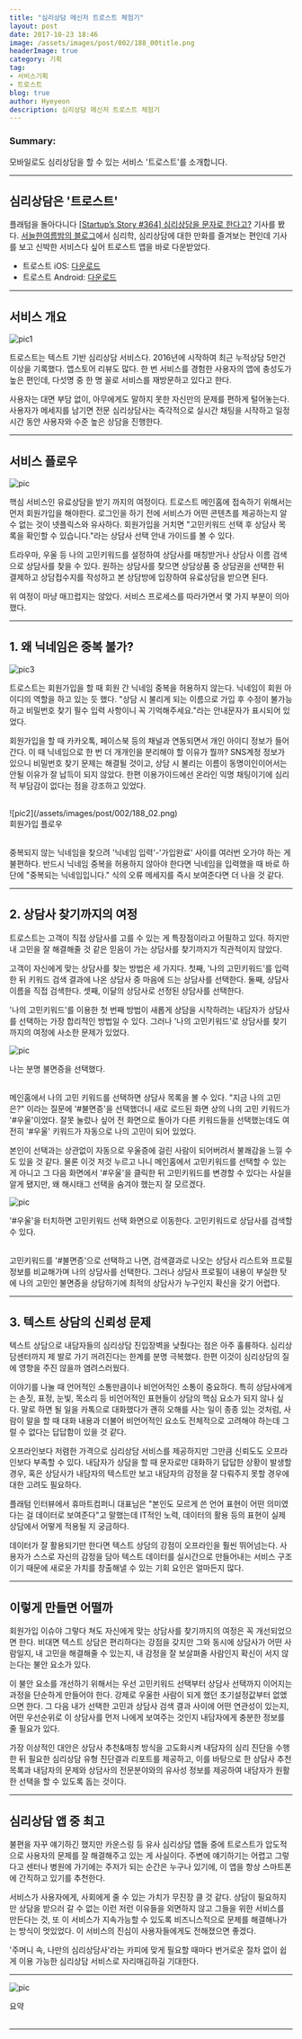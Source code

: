 ```yaml
---
title: "심리상담 메신저 트로스트 체험기"
layout: post
date: 2017-10-23 18:46
image: /assets/images/post/002/188_00title.png
headerImage: true
category: 기획
tag:
- 서비스기획
- 트로스트
blog: true
author: Hyeyeon
description: 심리상담 메신저 트로스트 체험기
---
```


### Summary:

모바일로도 심리상담을 할 수 있는 서비스 '트로스트'를 소개합니다.

---


## 심리상담은 '트로스트'

플래텀을 돌아다니다 [[Startup’s Story #364] 심리상담을 문자로 한다고?](http://platum.kr/archives/88586) 기사를 봤다. [서늘한여름밤의 블로그](http://blog.naver.com/leeojsh)에서 심리학, 심리상담에 대한 만화를 즐겨보는 편인데 기사를 보고 신박한 서비스다 싶어 트로스트 앱을 바로 다운받았다.

* 트로스트 iOS: [다운로드](https://itunes.apple.com/kr/app/트로스트-심리상담-고민상담-1등-온라인-서비스/id1034957818?l=en&mt=8)
* 트로스트 Android: [다운로드 ](https://play.google.com/store/apps/details?id=com.humart.trost2&hl=ko)

---

## 서비스 개요

![pic1](/assets/images/post/002/188_01.jpg)

트로스트는 텍스트 기반 심리상담 서비스다. 2016년에 시작하여 최근 누적상담 5만건 이상을 기록했다. 앱스토어 리뷰도 많다. 한 번 서비스를 경험한 사용자의 앱에 충성도가 높은 편인데, 다섯명 중 한 명 꼴로 서비스를 재방문하고 있다고 한다.

사용자는 대면 부담 없이, 아무에게도 말하지 못한 자신만의 문제를 편하게 털어놓는다. 사용자가 메세지를 남기면 전문 심리상담사는 즉각적으로 실시간 채팅을 시작하고 일정 시간 동안 사용자와 수준 높은 상담을 진행한다.

---

## 서비스 플로우

![pic](/assets/images/post/002/188_06.png)

핵심 서비스인 유료상담을 받기 까지의 여정이다. 트로스트 메인홈에 접속하기 위해서는 먼저 회원가입을 해야한다. 로그인을 하기 전에 서비스가 어떤 콘텐츠를 제공하는지 알 수 없는 것이 넷플릭스와 유사하다. 회원가입을 거치면 "고민키워드 선택 후 상담사 목록을 확인할 수 있습니다."라는 상담사 선택 안내 가이드를 볼 수 있다.

트라우마, 우울 등 나의 고민키워드를 설정하여 상담사를 매칭받거나 상담사 이름 검색으로 상담사를 찾을 수 있다. 원하는 상담사를 찾으면 상담상품 중 상담권을 선택한 뒤 결제하고 상담접수지를 작성하고 본 상담방에 입장하여 유료상담을 받으면 된다.

위 여정이 마냥 매끄럽지는 않았다. 서비스 프로세스를 따라가면서 몇 가지 부분이 의아했다.

---

## 1. 왜 닉네임은 중복 불가?

![pic3](/assets/images/post/002/188_03.png)

트로스트는 회원가입을 할 때 회원 간 닉네임 중복을 허용하지 않는다. 닉네임이 회원 아이디의 역할을 하고 있는 듯 했다. "상담 시 불리게 되는 이름으로 가입 후 수정이 불가능하고 비밀번호 찾기 필수 입력 사항이니 꼭 기억해주세요."라는 안내문자가 표시되어 있었다.

회원가입을 할 때 카카오톡, 페이스북 등의 채널과 연동되면서 개인 아이디 정보가 들어간다. 이 때 닉네임으로 한 번 더 개개인을 분리해야 할 이유가 뭘까? SNS계정 정보가 있으니 비밀번호 찾기 문제는 해결될 것이고, 상담 시 불리는 이름이 동명이인이어서는 안될 이유가 잘 납득이 되지 않았다. 한편 이용가이드에선 온라인 익명 채팅이기에 심리적 부담감이 없다는 점을 강조하고 있었다.

<br>
![pic2](/assets/images/post/002/188_02.png)
<figcaption class="caption">회원가입 플로우</figcaption>
<br>

중복되지 않는 닉네임을 찾으려 '닉네임 입력'-'가입완료' 사이를 여러번 오가야 하는 게 불편하다. 반드시 닉네임 중복을 허용하지 않아야 한다면 닉네임을 입력했을 때 바로 하단에 "중복되는 닉네임입니다." 식의 오류 메세지를 즉시 보여준다면 더 나을 것 같다.

---

## 2. 상담사 찾기까지의 여정

트로스트는 고객이 직접 상담사를 고를 수 있는 게 특장점이라고 어필하고 있다. 하지만 내 고민을 잘 해결해줄 것 같은 믿음이 가는 상담사를 찾기까지가 직관적이지 않았다.

고객이 자신에게 맞는 상담사를 찾는 방법은 세 가지다. 첫째, '나의 고민키워드'를 입력한 뒤 키워드 검색 결과에 나온 상담사 중 마음에 드는 상담사를 선택한다. 둘째, 상담사 이름을 직접 검색한다. 셋째, 이달의 상담사로 선정된 상담사를 선택한다.

'나의 고민키워드'를 이용한 첫 번째 방법이 새롭게 상담을 시작하려는 내담자가 상담사를 선택하는 가장 합리적인 방법일 수 있다. 그러나 '나의 고민키워드'로 상담사를 찾기까지의 여정에 사소한 문제가 있었다.

![pic](/assets/images/post/002/188_05.png)
<figcaption class="caption">나는 분명 불면증을 선택했다.</figcaption>
<br>

메인홈에서 나의 고민 키워드를 선택하면 상담사 목록을 볼 수 있다. "지금 나의 고민은?" 이라는 질문에 '#불면증'을 선택했더니 새로 로드된 화면 상의 나의 고민 키워드가 '#우울'이었다. 잘못 눌렀나 싶어 전 화면으로 돌아가 다른 키워드들을 선택했는데도 여전히 '#우울' 키워드가 자동으로 나의 고민이 되어 있었다.

본인이 선택과는 상관없이 자동으로 우울증에 걸린 사람이 되어버려서 불쾌감을 느낄 수도 있을 것 같다. 물론 이것 저것 누르고 나니 메인홈에서 고민키워드를 선택할 수 있는 게 아니고 그 다음 화면에서 '#우울'을 클릭한 뒤 고민키워드를 변경할 수 있다는 사실을 알게 됐지만, 왜 해시태그 선택을 숨겨야 했는지 잘 모르겠다.

![pic](/assets/images/post/002/188_04.png)
<figcaption class="caption">'#우울'을 터치하면 고민키워드 선택 화면으로 이동한다. 고민키워드로 상담사를 검색할 수 있다.</figcaption>
<br>

고민키워드를 '#불면증'으로 선택하고 나면, 검색결과로 나오는 상담사 리스트와 프로필정보를 비교해가며 나의 상담사를 선택한다. 그러나 상담사 프로필이 내용이 부실한 탓에 나의 고민인 불면증을 상담하기에 최적의 상담사가 누구인지 확신을 갖기 어렵다.

---

## 3. 텍스트 상담의 신뢰성 문제

텍스트 상담으로 내담자들의 심리상담 진입장벽을 낮췄다는 점은 아주 훌륭하다. 심리상담센터까지 제 발로 가기 꺼려진다는 한계를 분명 극복했다. 한편 이것이 심리상담의 질에 영향을 주진 않을까 염려스러웠다.

이야기를 나눌 때 언어적인 소통만큼이나 비언어적인 소통이 중요하다. 특히 상담사에게는 손짓, 표정, 눈빛, 목소리 등 비언어적인 표현들이 상담의 핵심 요소가 되지 않나 싶다. 말로 하면 될 일을 카톡으로 대화했다가 괜히 오해를 사는 일이 종종 있는 것처럼, 사람이 말을 할 때 대화 내용과 더불어 비언어적인 요소도 전체적으로 고려해야 하는데 그럴 수 없다는 답답함이 있을 것 같다.

오프라인보다 저렴한 가격으로 심리상담 서비스를 제공하지만 그만큼 신뢰도도 오프라인보다 부족할 수 있다. 내담자가 상담을 할 때 문자로만 대화하기 답답한 상황이 발생할 경우, 혹은 상담사가 내담자의 텍스트만 보고 내담자의 감정을 잘 다뤄주지 못할 경우에 대한 고려도 필요하다.

플래텀 인터뷰에서 휴마트컴퍼니 대표님은 "본인도 모르게 쓴 언어 표현이 어떤 의미였다는 걸 데이터로 보여준다"고 말했는데 IT적인 노력, 데이터의 활용 등의 표현이 실제 상담에서 어떻게 적용될 지 궁금하다.

데이터가 잘 활용되기만 한다면 텍스트 상담의 강점이 오프라인을 훨씬 뛰어넘는다. 사용자가 스스로 자신의 감정을 담아 텍스트 데이터를 실시간으로 만들어내는 서비스 구조이기 때문에 새로운 가치를 창출해낼 수 있는 기회 요인은 얼마든지 많다.

---

## 이렇게 만들면 어떨까

회원가입 이슈야 그렇다 쳐도 자신에게 맞는 상담사를 찾기까지의 여정은 꼭 개선되었으면 한다. 비대면 텍스트 상담은 편리하다는 강점을 갖지만 그와 동시에 상담사가 어떤 사람일지, 내 고민을 해결해줄 수 있는지, 내 감정을 잘 보살펴줄 사람인지 확신이 서지 않는다는 불안 요소가 있다.

이 불안 요소를 개선하기 위해서는 우선 고민키워드 선택부터 상담사 선택까지 이어지는 과정을 단순하게 만들어야 한다. 강제로 우울한 사람이 되게 했던 초기설정값부터 없앴으면 한다. 그 다음 내가 선택한 고민과 상담사 검색 결과 사이에 어떤 연관성이 있는지, 어떤 우선순위로 이 상담사를 먼저 나에게 보여주는 것인지 내담자에게 충분한 정보를 줄 필요가 있다.

가장 이상적인 대안은 상담사 추천&매칭 방식을 고도화시켜 내담자의 심리 진단을 수행한 뒤 필요한 심리상담 유형 진단결과 리포트를 제공하고, 이를 바탕으로 한 상담사 추천 목록과 내담자의 문제와 상담사의 전문분야와의 유사성 정보를 제공하여 내담자가 원활한 선택을 할 수 있도록 돕는 것이다.

---

## 심리상담 앱 중 최고

불편을 자꾸 얘기하긴 했지만 카운스링 등 유사 심리상담 앱들 중에 트로스트가 압도적으로 사용자의 문제를 잘 해결해주고 있는 게 사실이다. 주변에 얘기하기는 어렵고 그렇다고 센터나 병원에 가기에는 주저가 되는 순간은 누구나 있기에, 이 앱을 항상 스마트폰에 간직하고 있기를 추천한다.

서비스가 사용자에게, 사회에게 줄 수 있는 가치가 무진장 클 것 같다. 상담이 필요하지만 상담을 받으러 갈 수 없는 이런 저런 이유들을 외면하지 않고 그들을 위한 서비스를 만든다는 것, 또 이 서비스가 지속가능할 수 있도록 비즈니스적으로 문제를 해결해나가는 방식이 멋있었다. 이 서비스의 진심이 사용자들에게도 전해졌으면 좋겠다.

'주머니 속, 나만의 심리상담사'라는 카피에 맞게 필요할 때마다 번거로운 절차 없이 쉽게 이용 가능한 심리상담 서비스로 자리매김하길 기대한다.

---

![pic](/assets/images/post/002/188_07.png)
<figcaption class="caption">요약</figcaption>
<br>

---
